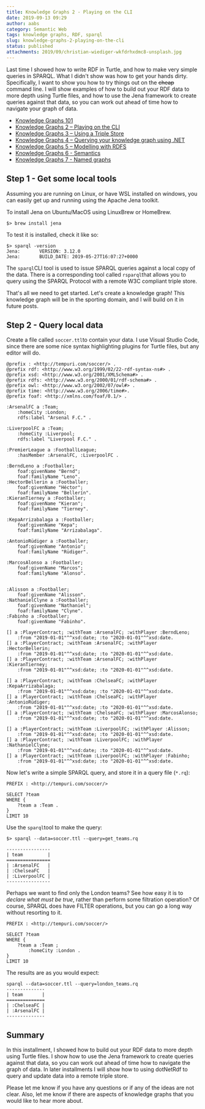 ```yaml
---
title: Knowledge Graphs 2 - Playing on the CLI
date: 2019-09-13 09:29
author: aabs
category: Semantic Web
tags: knowledge graphs, RDF, sparql
slug: knowledge-graphs-2-playing-on-the-cli
status: published
attachments: 2019/09/christian-wiediger-wkfdrhxdmc8-unsplash.jpg
---
```


Last time I showed how to write RDF in Turtle, and how to make very simple queries in SPARQL. What I didn't show was how to get your hands dirty. Specifically, I want to show you how to try things out on the ~~cheap~~ command line. I will show examples of how to build out your RDF data to more depth using Turtle files, and how to use the Jena framework to create queries against that data, so you can work out ahead of time how to navigate your graph of data.




-   [Knowledge Graphs 101](https://andrewmatthews.blog/2019/09/12/knowledge-graphs-101/)
-   [Knowledge Graphs 2 – Playing on the CLI](https://andrewmatthews.blog/2019/09/13/knowledge-graphs-2-playing-on-the-cli/)
-   [Knowledge Graphs 3 – Using a Triple Store](https://andrewmatthews.blog/2019/09/13/knowledge-graphs-3-using-a-triple-store/)
-   [Knowledge Graphs 4 – Querying your knowledge graph using .NET](https://andrewmatthews.blog/2019/09/16/knowledge-graphs-4-querying-your-knowledge-graph-using-net/)
-   [Knowledge Graphs 5 – Modelling with RDFS](https://andrewmatthews.blog/2019/10/03/knowledge-graphs-5-modelling-with-rdfs/)
-   [Knowledge Graphs 6 - Semantics](https://andrewmatthews.blog/2019/10/03/knowledge-graphs-6-semantics/)
-   [Knowledge Graphs 7 - Named graphs](https://aabs.wordpress.com/2019/11/06/knowledge-graphs-7-named-graphs/)

Step 1 - Get some local tools
-----------------------------

Assuming you are running on Linux, or have WSL installed on windows, you can easily get up and running using the Apache Jena toolkit.

To install Jena on Ubuntu/MacOS using LinuxBrew or HomeBrew.

```
$> brew install jena
```

To test it is installed, check it like so:

```
$> sparql -version
Jena:       VERSION: 3.12.0
Jena:       BUILD_DATE: 2019-05-27T16:07:27+0000
```

The `sparql`CLI tool is used to issue SPARQL queries against a local copy of the data. There is a corresponding tool called `rsparql`that allows you to query using the SPARQL Protocol with a remote W3C compliant triple store.

That's all we need to get started. Let's create a knowledge graph! This knowledge graph will be in the sporting domain, and I will build on it in future posts.

Step 2 - Query local data
-------------------------

Create a file called `soccer.ttl`to contain your data. I use Visual Studio Code, since there are some nice syntax highlighting plugins for Turtle files, but any editor will do.

```
@prefix : <http://tempuri.com/soccer/> .
@prefix rdf: <http://www.w3.org/1999/02/22-rdf-syntax-ns#> .
@prefix xsd: <http://www.w3.org/2001/XMLSchema#> .
@prefix rdfs: <http://www.w3.org/2000/01/rdf-schema#> .
@prefix owl: <http://www.w3.org/2002/07/owl#> .
@prefix time: <http://www.w3.org/2006/time#>.
@prefix foaf: <http://xmlns.com/foaf/0.1/> .

:ArsenalFC a :Team;
    :homeCity :London;
    rdfs:label "Arsenal F.C." .

:LiverpoolFC a :Team;
    :homeCity :Liverpool;
    rdfs:label "Liverpool F.C." .

:PremierLeague a :FootballLeague;
    :hasMember :ArsenalFC, :LiverpoolFC .

:BerndLeno a :Footballer;
    foaf:givenName "Bernd";
    foaf:familyName "Leno".
:HectorBellerin a :Footballer;
    foaf:givenName "Héctor";
    foaf:familyName "Bellerín".
:KieranTierney a :Footballer;
    foaf:givenName "Kieran";
    foaf:familyName "Tierney".

:KepaArrizabalaga a :Footballer;
    foaf:givenName "Kepa";
    foaf:familyName "Arrizabalaga".

:AntonioRüdiger a :Footballer;
    foaf:givenName "Antonio";
    foaf:familyName "Rüdiger".

:MarcosAlonso a :Footballer;
    foaf:givenName "Marcos";
    foaf:familyName "Alonso".


:Alisson a :Footballer;
    foaf:givenName "Alisson".
:NathanielClyne a :Footballer;
    foaf:givenName "Nathaniel";
    foaf:familyName "Clyne".
:Fabinho a :Footballer;
    foaf:givenName "Fabinho".

[] a :PlayerContract; :withTeam :ArsenalFC; :withPlayer :BerndLeno;
    :from "2019-01-01"^^xsd:date; :to "2020-01-01"^^xsd:date.
[] a :PlayerContract; :withTeam :ArsenalFC; :withPlayer :HectorBellerin;
    :from "2019-01-01"^^xsd:date; :to "2020-01-01"^^xsd:date.
[] a :PlayerContract; :withTeam :ArsenalFC; :withPlayer :KieranTierney;
    :from "2019-01-01"^^xsd:date; :to "2020-01-01"^^xsd:date.

[] a :PlayerContract; :withTeam :ChelseaFC; :withPlayer :KepaArrizabalaga;
    :from "2019-01-01"^^xsd:date; :to "2020-01-01"^^xsd:date.
[] a :PlayerContract; :withTeam :ChelseaFC; :withPlayer :AntonioRüdiger;
    :from "2019-01-01"^^xsd:date; :to "2020-01-01"^^xsd:date.
[] a :PlayerContract; :withTeam :ChelseaFC; :withPlayer :MarcosAlonso;
    :from "2019-01-01"^^xsd:date; :to "2020-01-01"^^xsd:date.

[] a :PlayerContract; :withTeam :LiverpoolFC; :withPlayer :Alisson;
    :from "2019-01-01"^^xsd:date; :to "2020-01-01"^^xsd:date.
[] a :PlayerContract; :withTeam :LiverpoolFC; :withPlayer :NathanielClyne;
    :from "2019-01-01"^^xsd:date; :to "2020-01-01"^^xsd:date.
[] a :PlayerContract; :withTeam :LiverpoolFC; :withPlayer :Fabinho;
    :from "2019-01-01"^^xsd:date; :to "2020-01-01"^^xsd:date.
```

Now let's write a simple SPARQL query, and store it in a query file (`*.rq`):

```
PREFIX : <http://tempuri.com/soccer/>

SELECT ?team
WHERE {
    ?team a :Team .
}
LIMIT 10
```

Use the `sparql`tool to make the query:

```
$> sparql --data=soccer.ttl --query=get_teams.rq

----------------
| team         |
================
| :ArsenalFC   |
| :ChelseaFC   |
| :LiverpoolFC |
----------------
```

Perhaps we want to find only the London teams? See how easy it is to *declare what must be true*, rather than perform some filtration operation? Of course, SPARQL does have FILTER operations, but you can go a long way without resorting to it.

```
PREFIX : <http://tempuri.com/soccer/>

SELECT ?team
WHERE {
    ?team a :Team ;
        :homeCity :London .
}
LIMIT 10
```

The results are as you would expect:

```
sparql --data=soccer.ttl --query=london_teams.rq
--------------
| team       |
==============
| :ChelseaFC |
| :ArsenalFC |
--------------
```

Summary
-------

In this installment, I showed how to build out your RDF data to more depth using Turtle files. I show how to use the Jena framework to create queries against that data, so you can work out ahead of time how to navigate the graph of data. In later installments I will show how to using dotNetRdf to query and update data into a remote triple store.

Please let me know if you have any questions or if any of the ideas are not clear. Also, let me know if there are aspects of knowledge graphs that you would like to hear more about.
